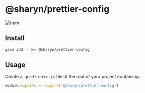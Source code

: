 # @sharyn/prettier-config

![npm](https://img.shields.io/npm/v/@sharyn/prettier-config.svg)

## Install

```bash
yarn add --dev @sharyn/prettier-config
```

## Usage

Create a `.prettierrc.js` file at the root of your project containing:

```js
module.exports = require('@sharyn/prettier-config')
```

